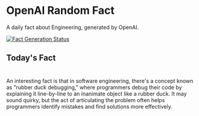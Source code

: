 
# OpenAI Random Fact
A daily fact about Engineering, generated by OpenAI.

[![Fact Generation Status](https://github.com/MarioVidoni/openai-daily-fact/actions/workflows/main.yml/badge.svg)](https://github.com/MarioVidoni/openai-daily-fact/actions/workflows/main.yml)

## Today's Fact
# 
An interesting fact is that in software engineering, there's a concept known as "rubber duck debugging," where programmers debug their code by explaining it line-by-line to an inanimate object like a rubber duck. It may sound quirky, but the act of articulating the problem often helps programmers identify mistakes and find solutions more effectively.